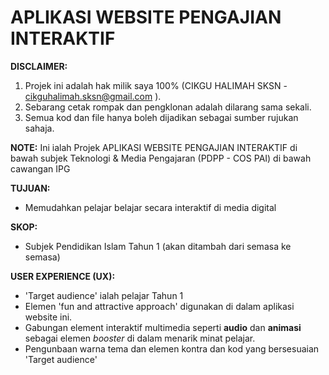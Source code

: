 **APLIKASI WEBSITE PENGAJIAN INTERAKTIF**
=========================================

**DISCLAIMER:**
1. Projek ini adalah hak milik saya 100% (CIKGU HALIMAH SKSN - cikguhalimah.sksn@gmail.com ).
2. Sebarang cetak rompak dan pengklonan adalah dilarang sama sekali.
3. Semua kod dan file hanya boleh dijadikan sebagai sumber rujukan sahaja.
   
**NOTE:** 
Ini ialah Projek APLIKASI WEBSITE PENGAJIAN INTERAKTIF di bawah subjek Teknologi & Media Pengajaran (PDPP - COS PAI) di bawah cawangan IPG

**TUJUAN:**
- Memudahkan pelajar belajar secara interaktif di media digital

**SKOP:**
- Subjek Pendidikan Islam Tahun 1 (akan ditambah dari semasa ke semasa)

**USER EXPERIENCE (UX):**
- 'Target audience' ialah pelajar Tahun 1
- Elemen 'fun and attractive approach' digunakan di dalam aplikasi website ini.
- Gabungan element interaktif multimedia seperti **audio** dan **animasi** sebagai elemen _booster_ di dalam menarik minat pelajar.
- Pengunbaan warna tema dan elemen kontra dan kod yang bersesuaian 'Target audience'
